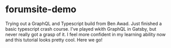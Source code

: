 # forumsite-demo
Trying out a GraphQL and Typescript build from Ben Awad. Just finished a basic typescript crash course. I've played wkith GraphQL in Gatsby, but never really got a grasp of it. I feel more confident in my learning ability now and this tutorial looks pretty cool. Here we go!
